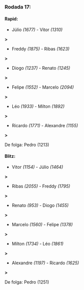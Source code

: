 ### Rodada 17:

#### Rapid:

* Júlio *(1677)*     -     Vitor *(1310)*

 **>** 
* Freddy *(1875)*     -     Ribas *(1623)*

 **>** 
* Diogo *(1237)*     -     Renato *(1245)*

 **>** 
* Felipe *(1552)*     -     Marcelo *(2094)*

 **>** 
* Léo *(1933)*     -     Milton *(1892)*

 **>** 
* Ricardo *(1771)*     -     Alexandre *(1155)*

 **>** 

De folga: Pedro (1213)

#### Blitz:

* Vitor *(1154)*     -     Júlio *(1464)*

 **>** 
* Ribas *(2055)*     -     Freddy *(1795)*

 **>** 
* Renato *(953)*     -     Diogo *(1455)*

 **>** 
* Marcelo *(1560)*     -     Felipe *(1378)*

 **>** 
* Milton *(1734)*     -     Léo *(1861)*

 **>** 
* Alexandre *(1197)*     -     Ricardo *(1625)*

 **>** 

De folga: Pedro (1251)

